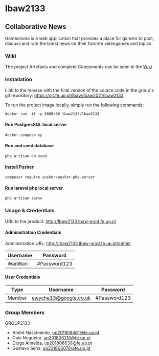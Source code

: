 # lbaw2133

## Collaborative News

Gameorama is a web application that provides a place for gamers to post, discuss and rate the latest news on their favorite videogames and topics.

###  Wiki

The project Artefacts and complete Components can be seen in the [Wiki](https://github.com/andrenasx/Gameorama/wiki)


### Installation

Link to the release with the final version of the source code in the group's git repository:  https://git.fe.up.pt/lbaw/lbaw2021/lbaw2133

To run the project image locally, simply run the following commands:

```
docker run -it -p 8000:80 lbaw2133/lbaw2133
```

#### Run PostgresSQL local server

```
docker-compose up
```

#### Run and seed database

```
php artisan db:seed
```

#### Install Pusher

```
composer require pusher/pusher-php-server
```

#### Run laravel php local server

```
php artisan serve
```



### Usage & Credentials

URL to the product: http://lbaw2133.lbaw-prod.fe.up.pt

#### Administration Credentials

Administration URL: http://lbaw2133.lbaw-prod.fe.up.pt/admin

| Username | Password     |
| -------- | ------------ |
| WanWan   | #Password123 |

#### User Credentials

| Type   | Username              | Password     |
| ------ | --------------------- | ------------ |
| Member | ewyche13@google.co.uk | #Password123 |



### Group Members

GROUP2133

* André Nascimento, up201806461@fe.up.pt
* Caio Nogueira, up201806218@fe.up.pt
* Diogo Almeida, up201806630@fe.up.pt
* Gustavo Sena, up201806078@fe.up.pt